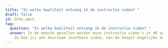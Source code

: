 ```yaml
---
title: "In welke kwaliteit ontvang ik de instructie video? "
draft: false
id: GY4v_wAcS
faq:
  question: "In welke kwaliteit ontvang ik de instructie video? "
  answer: In de meeste gevallen worden onze instructie video's in 4K opgeleverd.
    Zo heb jij een duurzaam inzetbare video, van de hoogst mogelijke kwaliteit.
---
```

